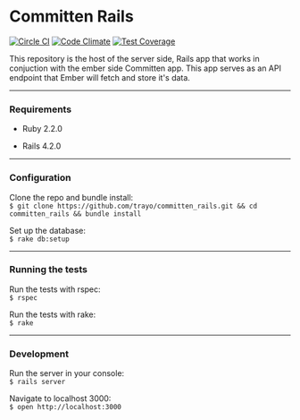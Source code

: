 # Committen Rails
[![Circle CI](https://circleci.com/gh/trayo/committen_rails.svg?style=svg)](https://circleci.com/gh/trayo/committen_rails)
[![Code Climate](https://codeclimate.com/github/trayo/committen_rails/badges/gpa.svg)](https://codeclimate.com/github/trayo/committen_rails)
[![Test Coverage](https://codeclimate.com/github/trayo/committen_rails/badges/coverage.svg)](https://codeclimate.com/github/trayo/committen_rails)

This repository is the host of the server side, Rails app that works in conjuction with the ember side Committen app. This app serves as an API endpoint that Ember will fetch and store it's data.

***
### Requirements

* Ruby 2.2.0

* Rails 4.2.0

***
### Configuration

Clone the repo and bundle install:  
`$ git clone https://github.com/trayo/committen_rails.git && cd committen_rails && bundle install`

Set up the database:  
`$ rake db:setup`

***
### Running the tests

Run the tests with rspec:  
`$ rspec`

Run the tests with rake:  
`$ rake`

***
### Development

Run the server in your console:  
`$ rails server`

Navigate to localhost 3000:  
`$ open http://localhost:3000`

